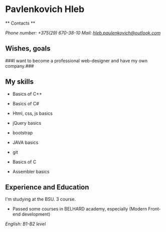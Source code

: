 # Pavlenkovich Hleb #

** Contacts **

*Phone number: +375(29) 670-38-10*
*Mail: hleb.paulenkovich@outlook.com*

## Wishes, goals ##

###I want to become a professional web-designer and have my own company.###

## My skills ##

* Basics of C++

* Basics of C# 

* Html, css, js basics

* jQuery basics

* bootstrap 

* JAVA basics

* git

* Basics of C

* Assembler basics


## Experience and Education ##

 I'm studying at the BSU. 3 course.

* Passed some courses in BELHARD academy, especially (Modern Front-end development)

*English: B1-B2 level*
